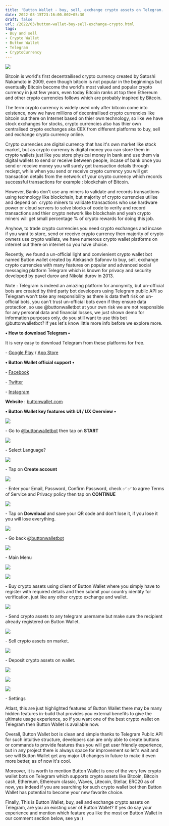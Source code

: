```yaml
---
title: 'Button Wallet - buy, sell, exchange crypto assets on Telegram.'
date: 2022-03-15T23:16:00.002+05:30
draft: false
url: /2022/03/button-wallet-buy-sell-exchange-crypto.html
tags: 
- Buy and sell
- Crypto Wallet
- Button Wallet
- Telegram
- CryptoCurrency
---
```


 [![](https://lh3.googleusercontent.com/-n8wlujhAnJc/YjDQ1pwNDgI/AAAAAAAAJsg/f8a2R-_2wQ0VTZ3QXn8s1QzvF38m_yyyQCNcBGAsYHQ/s1600/1647366355518158-0.png)](https://lh3.googleusercontent.com/-n8wlujhAnJc/YjDQ1pwNDgI/AAAAAAAAJsg/f8a2R-_2wQ0VTZ3QXn8s1QzvF38m_yyyQCNcBGAsYHQ/s1600/1647366355518158-0.png) 

  

Bitcoin is world's first decentrailised crypto currency created by Satoshi Nakamoto in 2009, even though bitcoin is not popular in the beginnings but eventually Bitcoin become the world's most valued and popular crypto currency in just few years, even today Bitcoin ranks at top then Ethereum and other crypto currencies follows which are probably inspired by Bitcoin.

  

The term crypto currency is widely used only after bitcoin come into existence, now we have millions of decentrailised crypto currencies like bitcoin out there on Internet based on thier own technology, so like we have stock exchanges for stocks, crypto currencies also has thier own centralised crypto exchanges aka CEX from different platforms to buy, sell and exchange crypto currency online.

  

Crypto currencies are digital currency that has it's own market like stock market, but as crypto currency is digital money you can store them in crypto wallets just like you store physical money in bank and use them via digital wallets to send or receive between people, incase of bank once you send or receive money you will surely get transaction details through reciept, while when you send or receive crypto currency you will get transaction details from the network of your crypto currency which records successful transactions for example : blockchain of Bitcoin.  

  

However, Banks don't use any miners to validate and records transactions using technology like blockchain, but majority of crypto currencies utilise and depend on  crypto miners to validate transactions who use hardware power or cloud servers to solve blocks of code to verify and record transactions and thier crypto network like blockchain and yeah crypto miners will get small percentage % of crypto rewards for doing this job.

  

Anyhow, to trade crypto currencies you need crypto exchanges and incase if you want to store, send or receive crypto currency then majority of crypto owners use crypto wallets, we have numerous crypto wallet platforms on internet out there on internet so you have choice.

  

Recently, we found a un-official light and convienient crypto wallet bot named Button wallet created by Alekasndr Safonov to buy, sell, exchange crypto currencies with many features on popular and advanced social messaging platform Telegram which is known for privacy and security developed by pavel durov and Nikolai durov in 2013.

  

Note : Telegram is indeed an amazing platform for anonymity, but un-official bots are created by third party bot developers using Telegram public API so Telegram won't take any responsibility as there is data theft risk on un-official bots, you can't trust un-official bots even if they ensure data protection, so use @buttonwalletbot at your own risk we are not responsible for any personal data and financial losses, we just shown demo for information purposes only, do you still want to use this bot @buttonwalletbot? If yes let's know little more info before we explore more.

  

**• How to download Telegram •**

It is very easy to download Telegram from these platforms for free.

  

\- [Google Play](https://play.google.com/store/apps/details?id=org.telegram.messenger) / [App Store](https://apps.apple.com/us/app/telegram-messenger/id686449807)

**• Button Wallet official support •**

  

\- [Facebook](https://buttonwallet.com/#pablo)

\- [Twitter](https://buttonwallet.com/#pablo)

\- [Instagram](https://buttonwallet.com/#pablo)

  

**Website** : [buttonwallet.com](http://buttonwallet.com) 

**• Button Wallet key features with UI / UX Overview •**

 **[![](https://lh3.googleusercontent.com/-YHPt6SHT_gA/YjDQ0ShLdXI/AAAAAAAAJsc/0KVf2HZYNP8UAC1hdApeyL2y0NJIrPimACNcBGAsYHQ/s1600/1647366336609573-1.png)](https://lh3.googleusercontent.com/-YHPt6SHT_gA/YjDQ0ShLdXI/AAAAAAAAJsc/0KVf2HZYNP8UAC1hdApeyL2y0NJIrPimACNcBGAsYHQ/s1600/1647366336609573-1.png)** 

\- Go to [@buttonwalletbot](http://t.me/buttonwalletbot) then tap on **START**

 **[![](https://lh3.googleusercontent.com/-ApbEvp3YimA/YjDQv01HZkI/AAAAAAAAJsY/NczSvvrrtPcymtnfDhE_NTey85LifqzUQCNcBGAsYHQ/s1600/1647366330616500-2.png)](https://lh3.googleusercontent.com/-ApbEvp3YimA/YjDQv01HZkI/AAAAAAAAJsY/NczSvvrrtPcymtnfDhE_NTey85LifqzUQCNcBGAsYHQ/s1600/1647366330616500-2.png)** 

\- Select Language?

  

 [![](https://lh3.googleusercontent.com/-sBQN9VK8s4Y/YjDQuQeW9nI/AAAAAAAAJsU/Q7GfxPvVQg8QX_NhQMj9v1ZdkexkFg-4ACNcBGAsYHQ/s1600/1647366325334446-3.png)](https://lh3.googleusercontent.com/-sBQN9VK8s4Y/YjDQuQeW9nI/AAAAAAAAJsU/Q7GfxPvVQg8QX_NhQMj9v1ZdkexkFg-4ACNcBGAsYHQ/s1600/1647366325334446-3.png) 

  

\- Tap on **Create account**

  

 [![](https://lh3.googleusercontent.com/-RsNpM9uC9Sc/YjDQsx80JXI/AAAAAAAAJsM/_jdPMoC_HLU4vNYm2cYq5_jGNAb-67AjgCNcBGAsYHQ/s1600/1647366316565624-4.png)](https://lh3.googleusercontent.com/-RsNpM9uC9Sc/YjDQsx80JXI/AAAAAAAAJsM/_jdPMoC_HLU4vNYm2cYq5_jGNAb-67AjgCNcBGAsYHQ/s1600/1647366316565624-4.png) 

  

\- Enter your Email, Password, Confirm Password, check ✅ ✅ to agree Terms of Service and Privacy policy then tap on **CONTINUE**

 **[![](https://lh3.googleusercontent.com/-PAhKGW4QyWM/YjDQq5S93eI/AAAAAAAAJsE/I29gG7bIY18DezxwlhIHcWyBOSupdbU0QCNcBGAsYHQ/s1600/1647366311858014-5.png)](https://lh3.googleusercontent.com/-PAhKGW4QyWM/YjDQq5S93eI/AAAAAAAAJsE/I29gG7bIY18DezxwlhIHcWyBOSupdbU0QCNcBGAsYHQ/s1600/1647366311858014-5.png)** 

\- Tap on **Download** and save your QR code and don't lose it, if you lose it you will lose everything.

  

 [![](https://lh3.googleusercontent.com/-05cgSFu4Rm0/YjDQpjqXShI/AAAAAAAAJsA/8n21HYoh3Ak_aky3MmxhELEPzwKcfHg8ACNcBGAsYHQ/s1600/1647366305660745-6.png)](https://lh3.googleusercontent.com/-05cgSFu4Rm0/YjDQpjqXShI/AAAAAAAAJsA/8n21HYoh3Ak_aky3MmxhELEPzwKcfHg8ACNcBGAsYHQ/s1600/1647366305660745-6.png) 

  

\- Go back [@buttonwalletbot](http://t.me/buttonwalletbot)

  

 [![](https://lh3.googleusercontent.com/-UtRo0XrsFsI/YjDQoEyL0UI/AAAAAAAAJr8/AWDOsGXBrd4CH0OUFyN79oFCIHaLq66KQCNcBGAsYHQ/s1600/1647366298786684-7.png)](https://lh3.googleusercontent.com/-UtRo0XrsFsI/YjDQoEyL0UI/AAAAAAAAJr8/AWDOsGXBrd4CH0OUFyN79oFCIHaLq66KQCNcBGAsYHQ/s1600/1647366298786684-7.png) 

  

\- Main Menu

  

 [![](https://lh3.googleusercontent.com/-0molq6paMWo/YjDQmTNjXHI/AAAAAAAAJr4/GJPwoeDFxzY9UEg0ez6IG9vUr-g2Qd7pgCNcBGAsYHQ/s1600/1647366293602525-8.png)](https://lh3.googleusercontent.com/-0molq6paMWo/YjDQmTNjXHI/AAAAAAAAJr4/GJPwoeDFxzY9UEg0ez6IG9vUr-g2Qd7pgCNcBGAsYHQ/s1600/1647366293602525-8.png) 

  

 [![](https://lh3.googleusercontent.com/-LAFZYTQLxj8/YjDQlCyQ8AI/AAAAAAAAJr0/57wCNtMkxT03CyGetyIbdLg5HaLo8y7tQCNcBGAsYHQ/s1600/1647366287994009-9.png)](https://lh3.googleusercontent.com/-LAFZYTQLxj8/YjDQlCyQ8AI/AAAAAAAAJr0/57wCNtMkxT03CyGetyIbdLg5HaLo8y7tQCNcBGAsYHQ/s1600/1647366287994009-9.png) 

  

\- Buy crypto assets using client of Button Wallet where you simply have to register with required details and then submit your country identity for verification, just like any other crypto exchange and wallet.  

  

 [![](https://lh3.googleusercontent.com/-3HS8uv27vL0/YjDQjtFNwxI/AAAAAAAAJrw/P4l7wU09q20JGXm5SuHK6VMkO05GcROJgCNcBGAsYHQ/s1600/1647366273025115-10.png)](https://lh3.googleusercontent.com/-3HS8uv27vL0/YjDQjtFNwxI/AAAAAAAAJrw/P4l7wU09q20JGXm5SuHK6VMkO05GcROJgCNcBGAsYHQ/s1600/1647366273025115-10.png) 

  

\- Send crypto assets to any telegram username but make sure the recipient already registered on Button Wallet.

  

 [![](https://lh3.googleusercontent.com/-_YeLCQ9CakY/YjDQf7IlnyI/AAAAAAAAJrs/gzoiQt-4_ZwHWRGQVN9ZuyAiWHQC0aawwCNcBGAsYHQ/s1600/1647366266897943-11.png)](https://lh3.googleusercontent.com/-_YeLCQ9CakY/YjDQf7IlnyI/AAAAAAAAJrs/gzoiQt-4_ZwHWRGQVN9ZuyAiWHQC0aawwCNcBGAsYHQ/s1600/1647366266897943-11.png) 

  

\- Sell crypto assets on market.

  

 [![](https://lh3.googleusercontent.com/-rCWY5jwQwFg/YjDQedUcwQI/AAAAAAAAJro/5xt_pmhWxD0d2tRopCnwWBS0laQ3tSkkwCNcBGAsYHQ/s1600/1647366260344765-12.png)](https://lh3.googleusercontent.com/-rCWY5jwQwFg/YjDQedUcwQI/AAAAAAAAJro/5xt_pmhWxD0d2tRopCnwWBS0laQ3tSkkwCNcBGAsYHQ/s1600/1647366260344765-12.png) 

  

\- Deposit crypto assets on wallet.

  

 [![](https://lh3.googleusercontent.com/-Qbjh-9Wyhvc/YjDQcrMS14I/AAAAAAAAJrk/ddkXcZv1aI0sxchOowGrTkyIIwwpwllKACNcBGAsYHQ/s1600/1647366249036094-13.png)](https://lh3.googleusercontent.com/-Qbjh-9Wyhvc/YjDQcrMS14I/AAAAAAAAJrk/ddkXcZv1aI0sxchOowGrTkyIIwwpwllKACNcBGAsYHQ/s1600/1647366249036094-13.png) 

  

 [![](https://lh3.googleusercontent.com/-yyISm4slkUs/YjDQZ6JDMGI/AAAAAAAAJrg/9WZAEXUygf0HYEJP0YsnHvLSgEBoF4L6gCNcBGAsYHQ/s1600/1647366243572029-14.png)](https://lh3.googleusercontent.com/-yyISm4slkUs/YjDQZ6JDMGI/AAAAAAAAJrg/9WZAEXUygf0HYEJP0YsnHvLSgEBoF4L6gCNcBGAsYHQ/s1600/1647366243572029-14.png) 

  

 [![](https://lh3.googleusercontent.com/-IaGp92GPN2I/YjDQYufLAOI/AAAAAAAAJrc/EIrDC-cQHmYNWWtDXdZVK-Ir3sqQqUNhwCNcBGAsYHQ/s1600/1647366232633386-15.png)](https://lh3.googleusercontent.com/-IaGp92GPN2I/YjDQYufLAOI/AAAAAAAAJrc/EIrDC-cQHmYNWWtDXdZVK-Ir3sqQqUNhwCNcBGAsYHQ/s1600/1647366232633386-15.png) 

  

\- Settings 

  

Atlast, this are just highlighted features of Button Wallet there may be many hidden features in-build that provides you external benefits to give the ultimate usage experience, so if you want one of the best crypto wallet on Telegram then Button Wallet is available now.

  

Overall, Button Wallet bot is clean and simple thanks to Telegram Public API for such intuitive structure, developers can are only able to create buttons or commands to provide features thus you will get user friendly experience, but in any project there is always space for improvement so let's wait and see will Button Wallet get any major UI changes in future to make it even more better, as of now it's cool.

  

Moreover, it is worth to mention Button Wallet is one of the very few crypto wallet bots on Telegram which supports crypto assets like Bitcoin, Bitcoin cash, Ethereum, Ethereum classic, Waves, Litecoin, Stellar, ERC20 as of now, yes indeed if you are searching for such crypto wallet bot then Button Wallet has potential to become your new favorite choice.

  

Finally, This is Button Wallet, buy, sell and exchange crypto assets on Telegram, are you an existing user of Button Wallet? If yes do say your experience and mention which feature you like the most on Button Wallet in our comment section below, see ya :)